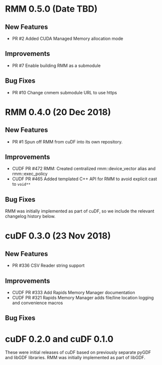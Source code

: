 # RMM 0.5.0 (Date TBD)

## New Features

 - PR #2 Added CUDA Managed Memory allocation mode
 
## Improvements
 
 - PR #7 Enable building RMM as a submodule

## Bug Fixes

 - PR #10 Change cnmem submodule URL to use https

# RMM 0.4.0 (20 Dec 2018)

## New Features

- PR #1 Spun off RMM from cuDF into its own repository.

## Improvements

- CUDF PR #472 RMM: Created centralized rmm::device_vector alias and rmm::exec_policy
- CUDF PR #465 Added templated C++ API for RMM to avoid explicit cast to `void**`
 
## Bug Fixes


RMM was initially implemented as part of cuDF, so we include the relevant changelog history below. 

# cuDF 0.3.0 (23 Nov 2018)

## New Features

 - PR #336 CSV Reader string support

## Improvements
 
 - CUDF PR #333 Add Rapids Memory Manager documentation
 - CUDF PR #321 Rapids Memory Manager adds file/line location logging and convenience macros

## Bug Fixes


# cuDF 0.2.0 and cuDF 0.1.0

These were initial releases of cuDF based on previously separate pyGDF and libGDF libraries. RMM was initially implemented as part of libGDF.

